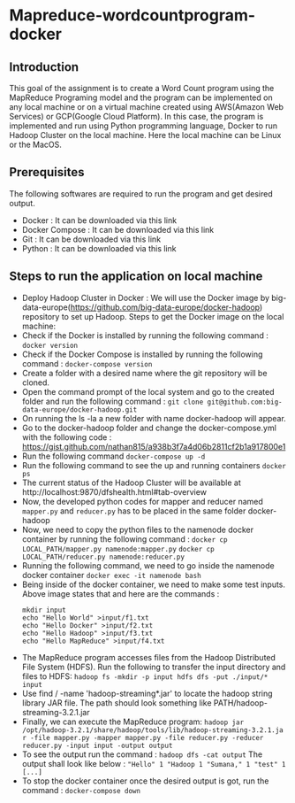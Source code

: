 # Mapreduce-wordcountprogram-docker

## Introduction
   This goal of the assignment is to create a Word Count program using the MapReduce Programing model and the program can be implemented on any local machine or on a virtual machine created using AWS(Amazon Web Services) or GCP(Google Cloud Platform).
   In this case, the program is implemented and run using Python programming language, Docker to run Hadoop Cluster on the local machine. Here the local machine can be Linux or the MacOS.

## Prerequisites
The following softwares are required to run the program and get desired output.
+ Docker : It can be downloaded via this link
+ Docker Compose : It can be downloaded via this link 
+ Git : It can be downloaded via this link
+ Python : It can be downloaded via this link

## Steps to run the application on local machine

+ Deploy Hadoop Cluster in Docker :
  We will use the Docker image by big-data-europe(https://github.com/big-data-europe/docker-hadoop) repository to set up Hadoop. Steps to get the Docker image on the local machine:
+ Check if the Docker is installed by running the following command :
  ```docker version```
+ Check if the Docker Compose is installed by running the following command : ```docker-compose version```
+ Create a folder with a desired name where the git repository will be cloned.
+ Open the command prompt of the local system and go to the created folder and run the following command :
  ```git clone git@github.com:big-data-europe/docker-hadoop.git```
+ On running the ls -la a new folder with name docker-hadoop will appear.
+ Go to the docker-hadoop folder and change the docker-compose.yml with the following code :
  https://gist.github.com/nathan815/a938b3f7a4d06b2811cf2b1a917800e1
+ Run the following command ```docker-compose up -d```
+ Run the following command to see the up and running containers
  ```docker ps```
+ The current status of the Hadoop Cluster will be available at
  http://localhost:9870/dfshealth.html#tab-overview
+ Now, the developed python codes for mapper and reducer named ```mapper.py``` and ```reducer.py``` has to be placed in the same folder docker-hadoop
+ Now, we need to copy the python files to the namenode docker container by running the following command :
  ```docker cp LOCAL_PATH/mapper.py namenode:mapper.py```
  ```docker cp LOCAL_PATH/reducer.py namenode:reducer.py```
+ Running the following command, we need to go inside the namenode docker container 
  ```docker exec -it namenode bash```
+ Being inside of the docker container, we need to make some test inputs. Above image states that and here are the commands : 
  ```
  mkdir input
  echo "Hello World" >input/f1.txt
  echo "Hello Docker" >input/f2.txt 
  echo "Hello Hadoop" >input/f3.txt 
  echo "Hello MapReduce" >input/f4.txt
  ```
+ The MapReduce program accesses files from the Hadoop Distributed File System (HDFS). Run the following to transfer the input directory and files to HDFS:
  ```hadoop fs -mkdir -p input hdfs dfs -put ./input/* input```
+ Use find / -name 'hadoop-streaming*.jar' to locate the hadoop string library JAR file. The path should look something like PATH/hadoop-streaming-3.2.1.jar  
+ Finally, we can execute the MapReduce program:
  ```hadoop jar /opt/hadoop-3.2.1/share/hadoop/tools/lib/hadoop-streaming-3.2.1.ja r -file mapper.py -mapper mapper.py -file reducer.py -reducer reducer.py -input input -output output```
+ To see the output run the command :
  ```hadoop dfs -cat output```
  The output shall look like below :
  ```"Hello" 1 "Hadoop 1 "Sumana," 1 "test" 1 [...] ```
+ To stop the docker container once the desired output is got, run the command : 
  ```docker-compose down```
